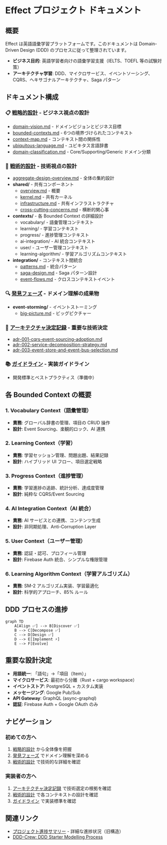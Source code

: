 # Effect プロジェクト ドキュメント

## 概要

Effect は英語語彙学習プラットフォームです。このドキュメントは Domain-Driven Design (DDD) のプロセスに従って整理されています。

- **ビジネス目的**: 英語学習者向けの語彙学習支援（IELTS、TOEFL 等の試験対策）
- **アーキテクチャ学習**: DDD、マイクロサービス、イベントソーシング、CQRS、ヘキサゴナルアーキテクチャ、Saga パターン

## ドキュメント構成

### 📋 [戦略的設計](./strategic/) - ビジネス視点の設計

- [domain-vision.md](./strategic/domain-vision.md) - ドメインビジョンとビジネス目標
- [bounded-contexts.md](./strategic/bounded-contexts.md) - 6つの境界づけられたコンテキスト
- [context-map.md](./strategic/context-map.md) - コンテキスト間の関係性
- [ubiquitous-language.md](./strategic/ubiquitous-language.md) - ユビキタス言語辞書
- [domain-classification.md](./strategic/domain-classification.md) - Core/Supporting/Generic ドメイン分類

### 🔧 [戦術的設計](./tactical/) - 技術視点の設計

- [aggregate-design-overview.md](./tactical/aggregate-design-overview.md) - 全体の集約設計
- **shared/** - 共有コンポーネント
  - [overview.md](./tactical/shared/overview.md) - 概要
  - [kernel.md](./tactical/shared/kernel.md) - 共有カーネル
  - [infrastructure.md](./tactical/shared/infrastructure.md) - 共有インフラストラクチャ
  - [cross-cutting-concerns.md](./tactical/shared/cross-cutting-concerns.md) - 横断的関心事
- **contexts/** - 各 Bounded Context の詳細設計
  - vocabulary/ - 語彙管理コンテキスト
  - learning/ - 学習コンテキスト
  - progress/ - 進捗管理コンテキスト
  - ai-integration/ - AI 統合コンテキスト
  - user/ - ユーザー管理コンテキスト
  - learning-algorithm/ - 学習アルゴリズムコンテキスト
- **integration/** - コンテキスト間統合
  - [patterns.md](./tactical/integration/patterns.md) - 統合パターン
  - [saga-design.md](./tactical/integration/saga-design.md) - Saga パターン設計
  - [event-flows.md](./tactical/integration/event-flows.md) - クロスコンテキストイベント

### 🔍 [発見フェーズ](./discovery/) - ドメイン理解の成果物

- **event-storming/** - イベントストーミング
  - [big-picture.md](./discovery/event-storming/big-picture.md) - ビッグピクチャー

### 📝 [アーキテクチャ決定記録](./decisions/) - 重要な技術決定

- [adr-001-cqrs-event-sourcing-adoption.md](./decisions/adr-001-cqrs-event-sourcing-adoption.md)
- [adr-002-service-decomposition-strategy.md](./decisions/adr-002-service-decomposition-strategy.md)
- [adr-003-event-store-and-event-bus-selection.md](./decisions/adr-003-event-store-and-event-bus-selection.md)

### 📚 [ガイドライン](./guidelines/) - 実装ガイドライン

- 開発標準とベストプラクティス（準備中）

## 各 Bounded Context の概要

### 1. Vocabulary Context（語彙管理）

- **責務**: グローバル辞書の管理、項目の CRUD 操作
- **設計**: Event Sourcing、楽観的ロック、AI 連携

### 2. Learning Context（学習）

- **責務**: 学習セッション管理、問題出題、結果記録
- **設計**: ハイブリッド UI フロー、項目選定戦略

### 3. Progress Context（進捗管理）

- **責務**: 学習進捗の追跡、統計分析、達成度管理
- **設計**: 純粋な CQRS/Event Sourcing

### 4. AI Integration Context（AI 統合）

- **責務**: AI サービスとの連携、コンテンツ生成
- **設計**: 非同期処理、Anti-Corruption Layer

### 5. User Context（ユーザー管理）

- **責務**: 認証・認可、プロフィール管理
- **設計**: Firebase Auth 統合、シンプルな権限管理

### 6. Learning Algorithm Context（学習アルゴリズム）

- **責務**: SM-2 アルゴリズム実装、学習最適化
- **設計**: 科学的アプローチ、85% ルール

## DDD プロセスの進捗

```mermaid
graph TD
    A[Align ✅] --> B[Discover ✅]
    B --> C[Decompose ✅]
    C --> D[Design ✅]
    D --> E[Implement ⚡]
    E --> F[Evolve]
```

## 重要な設計決定

- **用語統一**: 「語句」→「項目（Item）」
- **マイクロサービス**: 最初から分離（Rust + cargo workspace）
- **イベントストア**: PostgreSQL + カスタム実装
- **メッセージング**: Google Pub/Sub
- **API Gateway**: GraphQL (async-graphql)
- **認証**: Firebase Auth + Google OAuth のみ

## ナビゲーション

### 初めての方へ

1. [戦略的設計](./strategic/) から全体像を把握
2. [発見フェーズ](./discovery/) でドメイン理解を深める
3. [戦術的設計](./tactical/) で技術的な詳細を確認

### 実装者の方へ

1. [アーキテクチャ決定記録](./decisions/) で技術選定の根拠を確認
2. [戦術的設計](./tactical/) で各コンテキストの設計を確認
3. [ガイドライン](./guidelines/) で実装標準を確認

## 関連リンク

- [プロジェクト進捗サマリー](./ddd/progress-summary.md) - 詳細な進捗状況（旧構造）
- [DDD-Crew: DDD Starter Modelling Process](https://ddd-crew.github.io/ddd-starter-modelling-process/)
